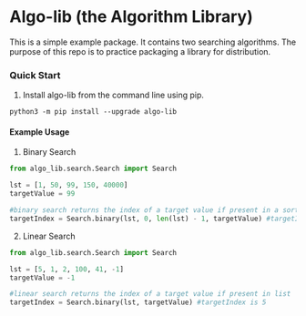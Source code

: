 # Algo-lib (the Algorithm Library)

This is a simple example package. It contains two searching algorithms. The purpose of this repo is to practice packaging a library for distribution. 

### Quick Start

1. Install algo-lib from the command line using pip.
```
python3 -m pip install --upgrade algo-lib
```

#### Example Usage

1. Binary Search
```python
from algo_lib.search.Search import Search

lst = [1, 50, 99, 150, 40000]
targetValue = 99

#binary search returns the index of a target value if present in a sorted list
targetIndex = Search.binary(lst, 0, len(lst) - 1, targetValue) #targetIndex is 2
```

2. Linear Search
```python
from algo_lib.search.Search import Search

lst = [5, 1, 2, 100, 41, -1]
targetValue = -1

#linear search returns the index of a target value if present in list
targetIndex = Search.binary(lst, targetValue) #targetIndex is 5
```